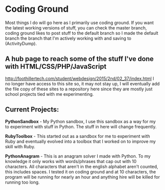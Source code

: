 # Coding Ground
Most things I do will go here as I primarily use coding ground. If you want the latest working versions of stuff, you can check the master branch, coding ground likes to post stuff to the default branch so I made the default branch the branch that I'm actively working with and saving to (ActivityDump).

## A hub page to reach some of the stuff I've done with HTML/CSS/PHP/JavaScript
http://foothillertech.com/student/webdesign/2015/2nd/02_37/index.html I no longer have access to this site so, it may not stay up, I will eventually add the file copy of these sites to a repository here since they are mostly just school projects tied with me experimenting.

## Current Projects:
**PythonSandbox** - My Python sandbox, I use this sandbox as a way for my to experiment with stuff in Python. The stuff in here will change frequently.

**RubyToolbox** - This started out as a sandbox for me to experiment with Ruby and eventually evolved into a toolbox that I worked on to improve my skill with Ruby.

**PythonAnagram** - This is an anagram solver I made with Python. To my knowledge it only works with words/phrases that cap out with 10 characters. All characters that aren't in the english alphabet aren't counted, this includes spaces. I tested it on coding ground and at 10 characters, the program will be running for nearly an hour and anything hire will be killed for running too long.

